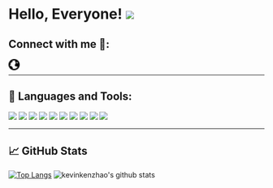 # Hello, Everyone! <img src="https://raw.githubusercontent.com/MartinHeinz/MartinHeinz/master/wave.gif" width="30px">

## Connect with me 🤝:
[<img align="left" alt="kevinkenzhao.github.io" width="22px" src="https://raw.githubusercontent.com/iconic/open-iconic/master/svg/globe.svg" />](https://kevinkenzhao.github.io)
<br>

---

## 🔧 Languages and Tools: 
![](https://img.shields.io/badge/OS-Linux-informational?style=flat-square&logo=linux&logoColor=white&color=457b9d)
![](https://img.shields.io/badge/OS-Microsoft-informational?style=flat-square&logo=microsoft&logoColor=white&color=457b9d)
![](https://img.shields.io/badge/Code-Python-informational?style=flat-square&logo=python&logoColor=white&color=457b9d)
![](https://img.shields.io/badge/Code-Powershell-informational?style=flat-square&logo=powershell&logoColor=white&color=457b9d)
![](https://img.shields.io/badge/Code-JavaScript-informational?style=flat-square&logo=javascript&logoColor=white&color=457b9d)
![](https://img.shields.io/badge/Tools-Docker-informational?style=flat-square&logo=docker&logoColor=white&color=457b9d)
![](https://img.shields.io/badge/Git-Github-informational?style=flat-square&logo=github&logoColor=white&color=457b9d)
![](https://img.shields.io/badge/Git-Bitbucket-informational?style=flat-square&logo=bitbucket&logoColor=white&color=457b9d)
![](https://img.shields.io/badge/Editor-VScode-informational?style=flat-square&logo=visual-studio-code&logoColor=white&color=457b9d)
![](https://img.shields.io/badge/Cloud-AWS-informational?style=flat-square&logo=amazon&logoColor=white&color=457b9d)

---

## &#x1f4c8; GitHub Stats
[![Top Langs](https://github-readme-stats.vercel.app/api/top-langs/?username=tkepassport39&title_color=0366d6&text_color=0077b6&icon_color=2bbc8a&bg_color=ffffff&hide_border=true)](https://github.com/kevinkenzhao/kevinkenzhao)
![kevinkenzhao's github stats](https://github-readme-stats.vercel.app/api?username=kevinkenzhao&theme=bluewhite&show_icons=true&count_private=true&hide_border=true)
